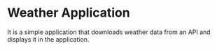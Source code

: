 # Weather Application

It is a simple application that downloads weather data from an API and displays it in the application.
